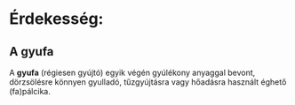 # Érdekesség:

## A gyufa

A **gyufa** (régiesen gyújtó) egyik végén gyúlékony anyaggal bevont, dörzsölésre könnyen gyulladó, tűzgyújtásra vagy hőadásra használt éghető (fa)pálcika.

